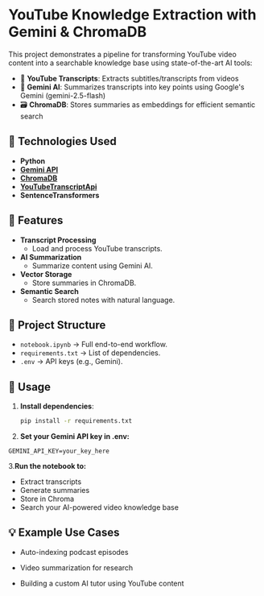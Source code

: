# YouTube Knowledge Extraction with Gemini & ChromaDB

This project demonstrates a pipeline for transforming YouTube video content into a searchable knowledge base using state-of-the-art AI tools:

- 🎥 **YouTube Transcripts**: Extracts subtitles/transcripts from videos
- 🧠 **Gemini AI**: Summarizes transcripts into key points using Google's Gemini (gemini-2.5-flash)
- 🗃️ **ChromaDB**: Stores summaries as embeddings for efficient semantic search

## 🔧 Technologies Used  
- **Python**  
- **[Gemini API](https://ai.google.dev)**  
- **[ChromaDB](https://www.trychroma.com/)**  
- **[YouTubeTranscriptApi](https://pypi.org/project/youtube-transcript-api/)**  
- **SentenceTransformers**  

## 🚀 Features  
- **Transcript Processing**  
  - Load and process YouTube transcripts.  
- **AI Summarization**  
  - Summarize content using Gemini AI.  
- **Vector Storage**  
  - Store summaries in ChromaDB.  
- **Semantic Search**  
  - Search stored notes with natural language.  

## 📁 Project Structure  
- `notebook.ipynb` → Full end-to-end workflow.  
- `requirements.txt` → List of dependencies.  
- `.env` → API keys (e.g., Gemini).  

## 🧪 Usage  
1. **Install dependencies**:  
   ```bash  
   pip install -r requirements.txt  
   ````
2. **Set your Gemini API key in .env:**

````env
GEMINI_API_KEY=your_key_here
````
3.**Run the notebook to:**

- Extract transcripts
- Generate summaries
- Store in Chroma
- Search your AI-powered video knowledge base

## 💡 Example Use Cases
- Auto-indexing podcast episodes

- Video summarization for research

- Building a custom AI tutor using YouTube content
